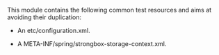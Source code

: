 
This module contains the following common test resources and aims at avoiding their duplication:

- An etc/configuration.xml.

- A META-INF/spring/strongbox-storage-context.xml.

